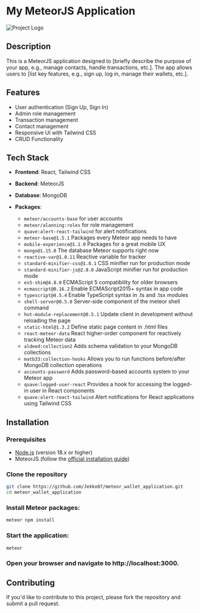 # My MeteorJS Application

![Project Logo](path/to/logo.png) <!-- Replace with your project logo path -->

## Description

This is a MeteorJS application designed to [briefly describe the purpose of your app, e.g., manage contacts, handle transactions, etc.]. The app allows users to [list key features, e.g., sign up, log in, manage their wallets, etc.].

## Features

- User authentication (Sign Up, Sign In)
- Admin role management
- Transaction management
- Contact management
- Responsive UI with Tailwind CSS
- CRUD Functionality

## Tech Stack

- **Frontend**: React, Tailwind CSS
- **Backend**: MeteorJS
- **Database**: MongoDB
- **Packages**:

  - `meteor/accounts-base` for user accounts
  - `meteor/alanning:roles` for role management
  - `quave:alert-react-tailwind` for alert notifications
  - `meteor-base@1.5.1` Packages every Meteor app needs to have
  - `mobile-experience@1.1.0` Packages for a great mobile UX
  - `mongo@1.15.0` The database Meteor supports right now
  - `reactive-var@1.0.11` Reactive variable for tracker
  - `standard-minifier-css@1.8.1` CSS minifier run for production mode
  - `standard-minifier-js@2.8.0` JavaScript minifier run for production mode
  - `es5-shim@4.8.0` ECMAScript 5 compatibility for older browsers
  - `ecmascript@0.16.2` Enable ECMAScript2015+ syntax in app code
  - `typescript@4.5.4` Enable TypeScript syntax in .ts and .tsx modules
  - `shell-server@0.5.0` Server-side component of the meteor shell command
  - `hot-module-replacement@0.5.1` Update client in development without reloading the page
  - `static-html@1.3.2` Define static page content in .html files
  - `react-meteor-data` React higher-order component for reactively tracking Meteor data
  - `aldeed:collection2` Adds schema validation to your MongoDB collections
  - `matb33:collection-hooks` Allows you to run functions before/after MongoDB collection operations
  - `accounts-password` Adds password-based accounts system to your Meteor app
  - `quave:logged-user-react` Provides a hook for accessing the logged-in user in React components
  - `quave:alert-react-tailwind` Alert notifications for React applications using Tailwind CSS

## Installation

### Prerequisites

- [Node.js](https://nodejs.org/en/) (version 18.x or higher)
- MeteorJS (follow the [official installation guide](https://www.meteor.com/install))

### Clone the repository

```bash
git clone https://github.com/Jekko07/meteor_wallet_application.git
cd meteor_wallet_application
```

### Install Meteor packages:

```bash
meteor npm install
```

### Start the application:

```bash
meteor
```

### Open your browser and navigate to http://localhost:3000.

## Contributing

If you'd like to contribute to this project, please fork the repository and submit a pull request.
